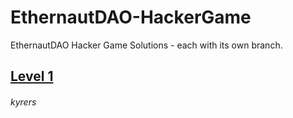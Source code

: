 # EthernautDAO-HackerGame
EthernautDAO Hacker Game Solutions - each with its own branch.

## [Level 1](/tree/Level-1)

###### kyrers
